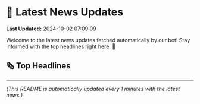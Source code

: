 # 📰 Latest News Updates
**Last Updated:** 2024-10-02 07:09:09

Welcome to the latest news updates fetched automatically by our bot! Stay informed with the top headlines right here. 🚀

## 🗞️ Top Headlines

---
*(This README is automatically updated every 1 minutes with the latest news.)*
